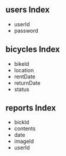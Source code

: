 ## users Index
- userId
- password

## bicycles Index
- bikeId
- location
- rentDate
- returnDate
- status

## reports Index
- bickId
- contents
- date
- imageId
- userId
